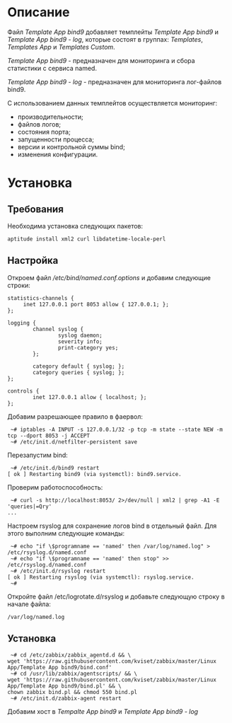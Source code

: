 # Описание

Файл *Template App bind9* добавляет темплейты *Template App bind9* и *Template App bind9 - log*, которые состоят в группах: *Templates*, *Templates App* и *Templates Custom*.

*Template App bind9* - предназначен для мониторинга и сбора статистики с сервиса named.

*Template App bind9 - log* - предназначен для мониторинга лог-файлов bind9.

С использованием данных темплейтов осуществляется мониторинг:
- производительности;
- файлов логов;
- состояния порта;
- запущенности процесса;
- версии и контрольной суммы bind;
- изменения конфигурации.

# Установка
## Требования

Необходима установка следующих пакетов:
```
aptitude install xml2 curl libdatetime-locale-perl
```

## Настройка

Откроем файл */etc/bind/named.conf.options* и добавим следующие строки:
```
statistics-channels {
     inet 127.0.0.1 port 8053 allow { 127.0.0.1; };
};

logging {
        channel syslog {
                syslog daemon;
                severity info;
                print-category yes;
        };

        category default { syslog; };
        category queries { syslog; };
};

controls {
        inet 127.0.0.1 allow { localhost; };
};
```
Добавим разрешающее правило в фаервол:
```
 ~# iptables -A INPUT -s 127.0.0.1/32 -p tcp -m state --state NEW -m tcp --dport 8053 -j ACCEPT
 ~# /etc/init.d/netfilter-persistent save
```
Перезапустим bind:
```
 ~# /etc/init.d/bind9 restart
[ ok ] Restarting bind9 (via systemctl): bind9.service.
```
Проверим работоспособность:
```
 ~# curl -s http://localhost:8053/ 2>/dev/null | xml2 | grep -A1 -E 'queries|=Qry'
...
```
Настроем rsyslog для сохранение логов bind в отдельный файл. Для этого выполним следующие команды:
```
 ~# echo "if \$programname == 'named' then /var/log/named.log" > /etc/rsyslog.d/named.conf
 ~# echo "if \$programname == 'named' then stop" >> /etc/rsyslog.d/named.conf
 ~# /etc/init.d/rsyslog restart
[ ok ] Restarting rsyslog (via systemctl): rsyslog.service.
 ~# 
```
Откройте файл /etc/logrotate.d/rsyslog и добавьте следующую строку в начале файла:
```
/var/log/named.log
```
## Установка
```
 ~# cd /etc/zabbix/zabbix_agentd.d && \
wget 'https://raw.githubusercontent.com/kviset/zabbix/master/Linux App/Template App bind9/bind.conf'
 ~# cd /usr/lib/zabbix/agentscripts/ && \
wget 'https://raw.githubusercontent.com/kviset/zabbix/master/Linux App/Template App bind9/bind.pl' && \
chown zabbix bind.pl && chmod 550 bind.pl
 ~# /etc/init.d/zabbix-agent restart
```
Добавим хост в *Tempalte App bind9* и *Template App bind9 - log*
